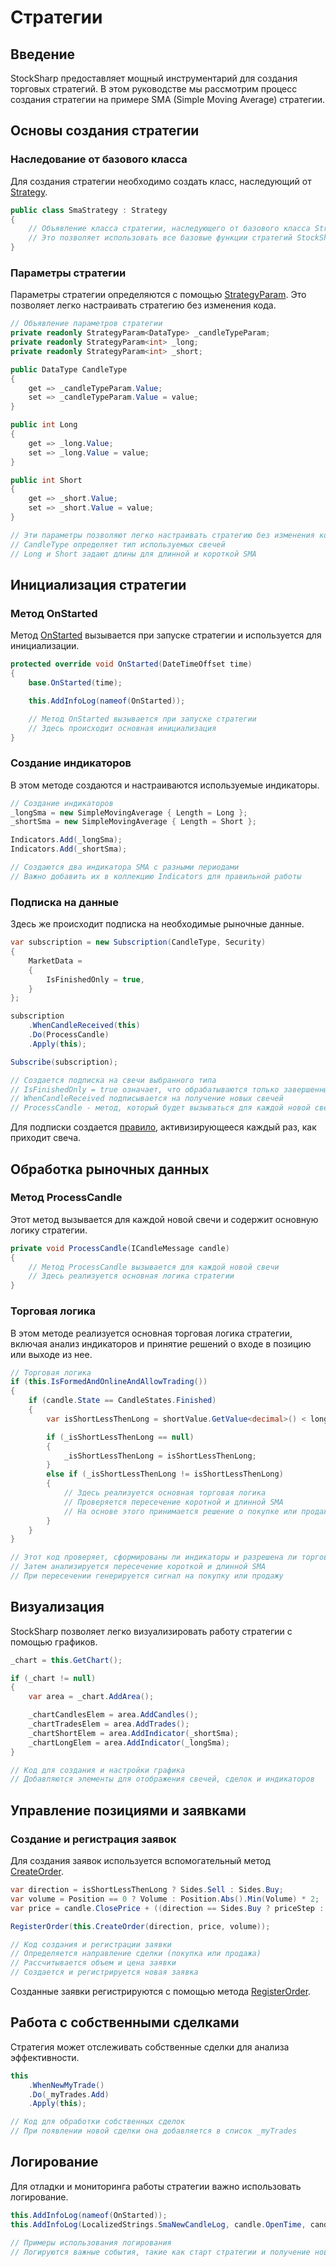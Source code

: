 # Cтратегии

## Введение

StockSharp предоставляет мощный инструментарий для создания торговых стратегий. В этом руководстве мы рассмотрим процесс создания стратегии на примере SMA (Simple Moving Average) стратегии.

## Основы создания стратегии

### Наследование от базового класса

Для создания стратегии необходимо создать класс, наследующий от [Strategy](xref:StockSharp.Algo.Strategies.Strategy).

```cs
public class SmaStrategy : Strategy
{
    // Объявление класса стратегии, наследующего от базового класса Strategy
    // Это позволяет использовать все базовые функции стратегий StockSharp
}
```

### Параметры стратегии

Параметры стратегии определяются с помощью [StrategyParam](xref:StockSharp.Algo.Strategies.StrategyParam`1). Это позволяет легко настраивать стратегию без изменения кода.

```cs
// Объявление параметров стратегии
private readonly StrategyParam<DataType> _candleTypeParam;
private readonly StrategyParam<int> _long;
private readonly StrategyParam<int> _short;

public DataType CandleType
{
    get => _candleTypeParam.Value;
    set => _candleTypeParam.Value = value;
}

public int Long
{
    get => _long.Value;
    set => _long.Value = value;
}

public int Short
{
    get => _short.Value;
    set => _short.Value = value;
}

// Эти параметры позволяют легко настраивать стратегию без изменения кода
// CandleType определяет тип используемых свечей
// Long и Short задают длины для длинной и короткой SMA
```

## Инициализация стратегии

### Метод OnStarted

Метод [OnStarted](xref:StockSharp.Algo.Strategies.Strategy.OnStarted(System.DateTimeOffset)) вызывается при запуске стратегии и используется для инициализации.

```cs
protected override void OnStarted(DateTimeOffset time)
{
    base.OnStarted(time);

    this.AddInfoLog(nameof(OnStarted));

    // Метод OnStarted вызывается при запуске стратегии
    // Здесь происходит основная инициализация
}
```

### Создание индикаторов

В этом методе создаются и настраиваются используемые индикаторы.

```cs
// Создание индикаторов
_longSma = new SimpleMovingAverage { Length = Long };
_shortSma = new SimpleMovingAverage { Length = Short };

Indicators.Add(_longSma);
Indicators.Add(_shortSma);

// Создаются два индикатора SMA с разными периодами
// Важно добавить их в коллекцию Indicators для правильной работы
```

### Подписка на данные

Здесь же происходит подписка на необходимые рыночные данные.

```cs
var subscription = new Subscription(CandleType, Security)
{
    MarketData =
    {
        IsFinishedOnly = true,
    }
};

subscription
    .WhenCandleReceived(this)
    .Do(ProcessCandle)
    .Apply(this);

Subscribe(subscription);

// Создается подписка на свечи выбранного типа
// IsFinishedOnly = true означает, что обрабатываются только завершенные свечи
// WhenCandleReceived подписывается на получение новых свечей
// ProcessCandle - метод, который будет вызываться для каждой новой свечи
```

Для подписки создается [правило](strategies/event_model.md), активизирующееся каждый раз, как приходит свеча.

## Обработка рыночных данных

### Метод ProcessCandle

Этот метод вызывается для каждой новой свечи и содержит основную логику стратегии.

```cs
private void ProcessCandle(ICandleMessage candle)
{
    // Метод ProcessCandle вызывается для каждой новой свечи
    // Здесь реализуется основная логика стратегии
}
```

### Торговая логика

В этом методе реализуется основная торговая логика стратегии, включая анализ индикаторов и принятие решений о входе в позицию или выходе из нее.

```cs
// Торговая логика
if (this.IsFormedAndOnlineAndAllowTrading())
{
    if (candle.State == CandleStates.Finished)
    {
        var isShortLessThenLong = shortValue.GetValue<decimal>() < longValue.GetValue<decimal>();

        if (_isShortLessThenLong == null)
        {
            _isShortLessThenLong = isShortLessThenLong;
        }
        else if (_isShortLessThenLong != isShortLessThenLong)
        {
            // Здесь реализуется основная торговая логика
            // Проверяется пересечение коротной и длинной SMA
            // На основе этого принимается решение о покупке или продаже
        }
    }
}

// Этот код проверяет, сформированы ли индикаторы и разрешена ли торговля
// Затем анализируется пересечение короткой и длинной SMA
// При пересечении генерируется сигнал на покупку или продажу
```

## Визуализация

StockSharp позволяет легко визуализировать работу стратегии с помощью графиков.

```cs
_chart = this.GetChart();

if (_chart != null)
{
    var area = _chart.AddArea();

    _chartCandlesElem = area.AddCandles();
    _chartTradesElem = area.AddTrades();
    _chartShortElem = area.AddIndicator(_shortSma);
    _chartLongElem = area.AddIndicator(_longSma);
}

// Код для создания и настройки графика
// Добавляются элементы для отображения свечей, сделок и индикаторов
```

## Управление позициями и заявками

### Создание и регистрация заявок

Для создания заявок используется вспомогательный метод [CreateOrder](xref:StockSharp.Algo.Strategies.Strategy.CreateOrder(StockSharp.Messages.Sides,System.Decimal,System.Nullable{System.Decimal})).

```cs
var direction = isShortLessThenLong ? Sides.Sell : Sides.Buy;
var volume = Position == 0 ? Volume : Position.Abs().Min(Volume) * 2;
var price = candle.ClosePrice + ((direction == Sides.Buy ? priceStep : -priceStep) ?? 1);

RegisterOrder(this.CreateOrder(direction, price, volume));

// Код создания и регистрации заявки
// Определяется направление сделки (покупка или продажа)
// Рассчитывается объем и цена заявки
// Создается и регистрируется новая заявка
```

Созданные заявки регистрируются с помощью метода [RegisterOrder](xref:StockSharp.Algo.Strategies.Strategy.RegisterOrder(StockSharp.BusinessEntities.Order)).

## Работа с собственными сделками

Стратегия может отслеживать собственные сделки для анализа эффективности.

```cs
this
    .WhenNewMyTrade()
    .Do(_myTrades.Add)
    .Apply(this);

// Код для обработки собственных сделок
// При появлении новой сделки она добавляется в список _myTrades
```

## Логирование

Для отладки и мониторинга работы стратегии важно использовать логирование.

```cs
this.AddInfoLog(nameof(OnStarted));
this.AddInfoLog(LocalizedStrings.SmaNewCandleLog, candle.OpenTime, candle.OpenPrice, candle.HighPrice, candle.LowPrice, candle.ClosePrice, candle.TotalVolume, candle.SecurityId);

// Примеры использования логирования
// Логируются важные события, такие как старт стратегии и получение новой свечи
```